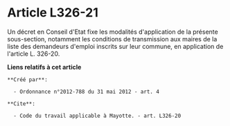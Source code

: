 # Article L326-21

Un décret en Conseil d'Etat fixe les modalités d'application de la présente sous-section, notamment les conditions de
transmission aux maires de la liste des demandeurs d'emploi inscrits sur leur commune, en application de l'article L. 326-20.

**Liens relatifs à cet article**

	**Créé par**:

	  - Ordonnance n°2012-788 du 31 mai 2012 - art. 4

	**Cite**:

	  - Code du travail applicable à Mayotte. - art. L326-20
